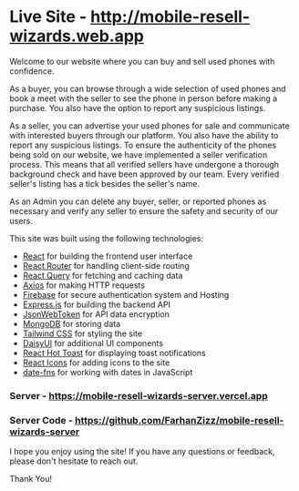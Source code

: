 # Live Site - http://mobile-resell-wizards.web.app

Welcome to our website where you can buy and sell used phones with confidence.

As a buyer, you can browse through a wide selection of used phones and book a meet with the seller to see the phone in person before making a purchase. You also have the option to report any suspicious listings.

As a seller, you can advertise your used phones for sale and communicate with interested buyers through our platform. You also have the ability to report any suspicious listings. To ensure the authenticity of the phones being sold on our website, we have implemented a seller verification process. This means that all verified sellers have undergone a thorough background check and have been approved by our team. Every verified seller's listing has a tick besides the seller's name. 

As an Admin you can delete any buyer, seller, or reported phones as necessary and verify any seller to ensure the safety and security of our users.

This site was built using the following technologies:

- [React](https://reactjs.org/) for building the frontend user interface
- [React Router](https://reactrouter.com/) for handling client-side routing
- [React Query](https://github.com/tannerlinsley/react-query) for fetching and caching data
- [Axios](https://github.com/axios/axios) for making HTTP requests
- [Firebase](https://firebase.google.com/) for secure authentication system and Hosting
- [Express.js](https://expressjs.com/) for building the backend API
- [JsonWebToken](https://github.com/auth0/node-jsonwebtoken) for API data encryption
- [MongoDB](https://www.mongodb.com/) for storing data
- [Tailwind CSS](https://tailwindcss.com/) for styling the site
- [DaisyUI](https://daisyui.com/) for additional UI components
- [React Hot Toast](https://www.npmjs.com/package/react-hot-toast) for displaying toast notifications
- [React Icons](https://react-icons.netlify.com/) for adding icons to the site
- [date-fns](https://date-fns.org/) for working with dates in JavaScript

### Server - https://mobile-resell-wizards-server.vercel.app
### Server Code - https://github.com/FarhanZizz/mobile-resell-wizards-server

I hope you enjoy using the site! If you have any questions or feedback, please don't hesitate to reach out.

Thank You!
